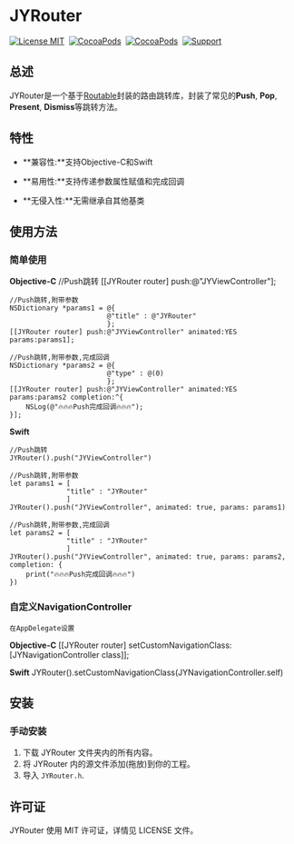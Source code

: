 # JYRouter

[![License MIT](https://img.shields.io/badge/license-MIT-green.svg?style=flat)](https://raw.githubusercontent.com/Job-Yang/JYRouter/master/LICENSE) 
[![CocoaPods](http://img.shields.io/cocoapods/v/JYRouter.svg?style=flat)](http://cocoapods.org/?q=JYRouter) 
[![CocoaPods](http://img.shields.io/cocoapods/p/JYRouter.svg?style=flat)](http://cocoapods.org/?q=JYRouter) 
[![Support](https://img.shields.io/badge/support-iOS%208%2B%20-blue.svg?style=flat)](https://www.apple.com/nl/ios/) 


## 总述
JYRouter是一个基于[Routable](https://github.com/clayallsopp/routable-ios)封装的路由跳转库，封装了常见的**Push**, **Pop**, **Present**, **Dismiss**等跳转方法。


## 特性
- **兼容性:**支持Objective-C和Swift

- **易用性:**支持传递参数属性赋值和完成回调

- **无侵入性:**无需继承自其他基类


## 使用方法

### 简单使用
**Objective-C**
	//Push跳转
	[[JYRouter router] push:@"JYViewController"];
	
	//Push跳转,附带参数
	NSDictionary *params1 = @{
	  						@"title" : @"JYRouter"
							};
	[[JYRouter router] push:@"JYViewController" animated:YES params:params1];
	
	//Push跳转,附带参数,完成回调
	NSDictionary *params2 = @{
	  						@"type" : @(0)
							};
	[[JYRouter router] push:@"JYViewController" animated:YES params:params2 completion:^{
		NSLog(@"🔥🔥🔥Push完成回调🔥🔥🔥");
	}];

**Swift** 

	//Push跳转
	JYRouter().push("JYViewController")
	
	//Push跳转,附带参数
	let params1 = [
				  "title" : "JYRouter"
				  ]
	JYRouter().push("JYViewController", animated: true, params: params1)
	
	//Push跳转,附带参数,完成回调
	let params2 = [
				  "title" : "JYRouter"
				  ]
	JYRouter().push("JYViewController", animated: true, params: params2, completion: {
		print("🔥🔥🔥Push完成回调🔥🔥🔥")
	})

### 自定义NavigationController
	在AppDelegate设置

**Objective-C**
	[[JYRouter router] setCustomNavigationClass:[JYNavigationController class]];
	
**Swift**
	JYRouter().setCustomNavigationClass(JYNavigationController.self)

## 安装

### 手动安装

1. 下载 JYRouter 文件夹内的所有内容。
2. 将 JYRouter 内的源文件添加(拖放)到你的工程。
3. 导入 `JYRouter.h`.

## 许可证

JYRouter 使用 MIT 许可证，详情见 LICENSE 文件。
